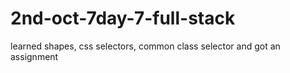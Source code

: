 # 2nd-oct-7day-7-full-stack
learned shapes, css selectors, common class selector and got an assignment
